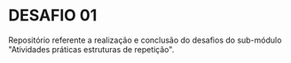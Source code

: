# DESAFIO 01

Repositório referente a realização e conclusão do desafios do sub-módulo "Atividades práticas estruturas de repetição".
